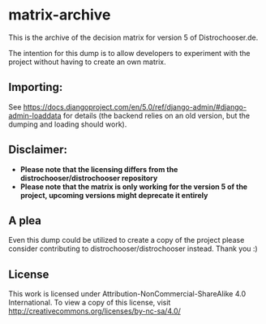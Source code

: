 # matrix-archive

This is the archive of the decision matrix for version 5 of Distrochooser.de.

The intention for this dump is to allow developers to experiment with the project without having to create an own matrix.

## Importing:

See https://docs.djangoproject.com/en/5.0/ref/django-admin/#django-admin-loaddata for details (the backend relies on an old version, but the dumping and loading should work).

## Disclaimer:

- **Please note that the licensing differs from the distrochooser/distrochooser repository**
- **Please note that the matrix is only working for the version 5 of the project, upcoming versions might deprecate it entirely**

## A plea

Even this dump could be utilized to create a copy of the project please consider contributing to distrochooser/distrochooser instead. Thank you :)

## License

This work is licensed under Attribution-NonCommercial-ShareAlike 4.0 International. To view a copy of this license, visit http://creativecommons.org/licenses/by-nc-sa/4.0/

